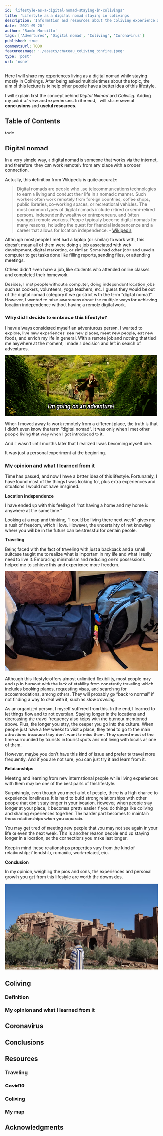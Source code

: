 ```yaml
---
id: 'lifestyle-as-a-digital-nomad-staying-in-colivings'
title: 'Lifestyle as a digital nomad staying in colivings'
description: 'Information and resources about the coliving experience and traveling as a digital nomad.'
date: '2021-09-20'
author: 'Ramón Morcillo'
tags: ['Adventures', 'Digital nomad', 'Coliving', 'Coronavirus']
published: true
commentsUrl: TODO
featuredImage: './assets/chateau_coliving_bonfire.jpeg'
type: 'post'
url: 'none'
---
```


Here I will share my experiences living as a digital nomad while staying mostly in Colivings. After being asked multiple times about the topic, the aim of this lecture is to help other people have a better idea of this lifestyle.

I will explain first the concept behind _Digital Nomad_ and _Coliving._ Adding my point of view and experiences. In the end, I will share several **conclusions** and **useful resources.**
## Table of Contents

todo

## Digital nomad

In a very simple way, a digital nomad is someone that works via the internet, and therefore, they can work remotely from any place with a proper connection. 

Actually, this definition from Wikipedia is quite accurate:

> Digital nomads are people who use telecommunications technologies to earn a living and conduct their life in a nomadic manner. Such workers often work remotely from foreign countries, coffee shops, public libraries, co-working spaces, or recreational vehicles. The most common types of digital nomads include retired or semi-retired persons, independently wealthy or entrepreneurs, and (often younger) remote workers. People typically become digital nomads for many reasons, including the quest for financial independence and a career that allows for location independence. - [Wikipedia](https://en.wikipedia.org/wiki/Digital_nomad)

Although most people I met had a laptop (or similar) to work with, this doesn’t mean all of them were doing a job associated with web development, digital marketing, or similar. Some had other jobs and used a computer to get tasks done like filling reports, sending files, or attending meetings.

Others didn't even have a job, like students who attended online classes and completed their homework.

Besides, I met people without a computer, doing independent location jobs such as cookers, volunteers, yoga teachers, etc. I guess they would be out of the digital nomad category if we go strict with the term “digital nomad”. However, I wanted to raise awareness about the multiple ways for achieving location independence without having a remote digital work.

### Why did I decide to embrace this lifestyle?

I have always considered myself an adventurous person. I wanted to explore, live new experiences, see new places, meet new people, eat new foods, and enrich my life in general. With a remote job and nothing that tied me anywhere at the moment, I made a decision and left in search of adventures.

![Going on an adventure](./assets/going_on_an_adventure.gif)

When I moved away to work remotely from a different place, the truth is that I didn’t even know the term “digital nomad”. It was only when I met other people living that way when I got introduced to it. 

And it wasn’t until months later that I realized I was becoming myself one. 

It was just a personal experiment at the beginning.

### My opinion and what I learned from it

Time has passed, and now I have a better idea of this lifestyle. Fortunately, I have found most of the things I was looking for, plus extra experiences and situations I would not have imagined.

**Location independence**

I have ended up with this feeling of “not having a home and my home is anywhere at the same time.”

Looking at a map and thinking, “I could be living there next week”  gives me a rush of freedom, which I love. However, the uncertainty of not knowing where you will be in the future can be stressful for certain people.

**Traveling**

Being faced with the fact of traveling with just a backpack and a small suitcase taught me to realize what is important in my life and what I really need to live it. Embracing minimalism and reducing one’s possessions helped me to achieve this and experience more freedom.

![A backpack and a bag with everything I need to live](./assets/backpack_and_bag.jpg)

Although this lifestyle offers almost unlimited flexibility, most people may end up in burnout with the lack of stability from constantly traveling which includes booking planes, requesting visas, and searching for accommodations, among others. They will probably go “back to normal” if not finding a way to deal with it, such as _slow traveling._

As an organized person, I myself suffered from this. In the end, I learned to let things flow and to not overplan. Staying longer in the locations and decreasing the travel frequency also helps with the burnout mentioned above. Plus, the longer you stay, the deeper you go into the culture. When people just have a few weeks to visit a place, they tend to go to the main attractions because they don’t want to miss them. They spend most of the time surrounded by tourists in tourist spots and not living with locals as one of them.

However, maybe you don’t have this kind of issue and prefer to travel more frequently. And if you are not sure, you can just try it and learn from it.

**Relationships**

Meeting and learning from new international people while living experiences with them may be one of the best parts of this lifestyle. 

Surprisingly, even though you meet a lot of people, there is a high chance to experience loneliness. It is hard to build strong relationships with other people that don’t stay longer in your location. However, when people stay longer at your place, it becomes pretty easier if you do things like coliving and sharing experiences together. The harder part becomes to maintain those relationships when you separate.

You may get tired of meeting new people that you may not see again in your life or even the next week. This is another reason people end up staying longer in a location, so the connections you make last longer.

Keep in mind these relationships properties vary from the kind of relationship; friendship, romantic, work-related, etc.

**Conclusion**

In my opinion, weighing the pros and cons, the experiences and personal growth you get from this lifestyle are worth the downsides.

![Staring amazed in front of Ouarzazate main doors](./assets/staring_amazed_in_front_of_ouarzazate_main_doors.jpeg)

## Coliving

### Definition

### My opinion and what I learned from it

## Coronavirus

## Conclusions

## Resources

### Traveling

### Covid19

### Coliving

### My map

## Acknowledgments



